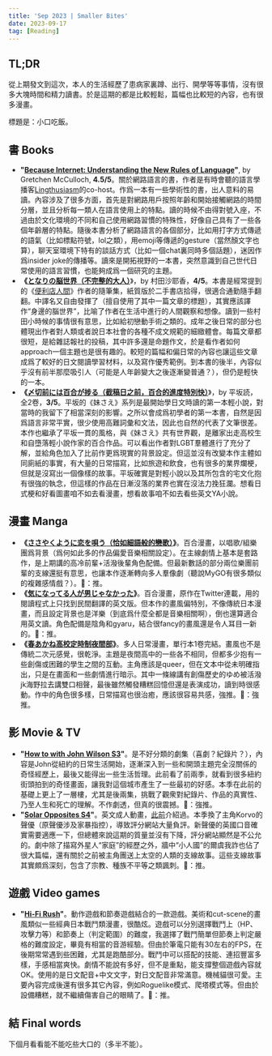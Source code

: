 ```yaml
---
title: 'Sep 2023 | Smaller Bites'
date: 2023-09-17
tag: [Reading]
---
```


## TL;DR

從上期發文到這次，本人的生活經歷了患病家裏蹲、出行、開學等等事情，沒有很多大塊時間和精力讀書。於是這期的都是比較輕鬆，篇幅也比較短的內容，也有很多漫畫。

標題是：小口吃飯。

<!-- more -->

## 書 Books

+ **"[Because Internet: Understanding the New Rules of Language](https://www.goodreads.com/book/show/36739320-because-internet)"**, by Gretchen McCulloch, **4.5/5**。關於網路語言的書，作者是有時會聽的語言學播客[Lingthusiasm](https://lingthusiasm.com/)的co-host。作爲一本有一些學術性的書，出人意料的易讀。內容涉及了很多方面，首先是對網路用戶按照年齡和開始接觸網路的時間分層，並且分析每一類人在語言使用上的特點。讀的時候不由得對號入座，不過由於文化環境的不同和自己使用網路習慣的特殊性，好像自己具有了一些各個年齡層的特點。隨後本書分析了網路語言的各個部分，比如用打字方式傳遞的語氣（比如標點符號，lol之類），用emoji等傳遞的gesture（當然顏文字也算），聊天室環境下特有的談話方式（比如一個chat裏同時多個話題），迷因作爲insider joke的傳播等。讀來是開拓視野的一本書，突然意識到自己世代日常使用的語言習慣，也能夠成爲一個研究的主題。
+ **《[となりの脳世界（不完整的大人）](https://bookmeter.com/books/13139065)**》，by 村田沙耶香，**4/5**。本書是經常提到的《[便利店人間](https://sbeam.dev/posts/monthly-nov-2022.html#%E6%9B%B8-books)》作者的隨筆集，紙質版於二手書店拾得，很適合通勤隨手翻翻。中譯名又自由發揮了（擅自使用了其中一篇文章的標題），其實應該譯作“身邊的腦世界”，比喻了作者在生活中進行的人間觀察和想像。讀到一些村田小時候的事情很有意思，比如給初戀動手術之類的。成年之後日常的部分也體現出作者對人類或者說日本社會的各種不成文規範的細緻體會。每篇文章都很短，是給雜誌報社的投稿，其中許多還是命題作文，於是看作者如何approach一個主題也是很有趣的。較短的篇幅和偏日常的內容也讓這些文章成爲了較好的日文閱讀學習材料，以及寫作優秀範例。到本書的後半，內容似乎沒有前半那麼吸引人（可能是人年齡變大之後逐漸變普通？），但仍是輕快的一本。
+ **《[〆切前には百合が捗る（截稿日之前，百合的進度特別快）](https://bookmeter.com/books/16813639)**》，by 平坂読，全2卷，**3/5**。平坂的《妹さえ》系列是最開始學日文時讀的第一本輕小說，對當時的我留下了相當深刻的影響。之所以會成爲初學者的第一本書，自然是因爲語言非常平實，很少使用高難詞彙和文法，因此也自然的代表了文筆很差。本作也繼承了平坂一貫的風格，與《妹さえ》共有世界觀，是離家出走高校生和自墮落輕小說作家的百合作品。可以看出作者對LGBT羣體進行了充分了解，並給角色加入了比前作更爲現實的背景設定。但這並沒有改變本作主體如同廁紙的事實，有大量的日常描寫，比如旅遊和飲食，也有很多的業界爛梗，但就是沒寫出一個像樣的故事。平坂確實是對輕小說以及其所包含的宅文化抱有很強的執念，但這樣的作品在日漸沒落的業界也實在沒法力挽狂瀾。想看日式梗和好看圖畫咱不如去看漫畫，想看故事咱不如去看些英文YA小說。

## 漫畫 Manga

+ **《[ささやくように恋を唄う（恰如細語般的戀歌）](https://ja.wikipedia.org/wiki/%E3%81%95%E3%81%95%E3%82%84%E3%81%8F%E3%82%88%E3%81%86%E3%81%AB%E6%81%8B%E3%82%92%E5%94%84%E3%81%86)》**。百合漫畫，以唱歌/組樂團爲背景（爲何如此多的作品偏愛音樂相關設定）。在主線劇情上基本是套路作，是上期講的高冷前輩+活潑後輩角色配備。但最新數話的部分兩位樂團前輩的支線還挺有意思，也讓本作逐漸轉向多人羣像劇（聽說MyGO有很多類似的複雜感情戲？）。🍅：推。
+ **《[気になってる人が男じゃなかった](https://www.amazon.co.jp/%E6%B0%97%E3%81%AB%E3%81%AA%E3%81%A3%E3%81%A6%E3%82%8B%E4%BA%BA%E3%81%8C%E7%94%B7%E3%81%98%E3%82%83%E3%81%AA%E3%81%8B%E3%81%A3%E3%81%9F-VOL-1-KITORA-%E6%96%B0%E4%BA%95-%E3%81%99%E3%81%BF%E3%81%93/dp/4046817321)》**。百合漫畫，原作在Twitter連載，用的閱讀程式上只找到民間翻譯的英文版。但本作的畫風偏特別，不像傳統日本漫畫，而且設定背景也是洋樂（到底爲什麼全都是音樂相關啊），倒也還算適合用英文讀。角色配備是陰角和gyaru，結合很fancy的畫風還是令人耳目一新的。🍅：推。
+ **《[春あかね高校定時制夜間部](https://www.amazon.co.jp/%E6%98%A5%E3%81%82%E3%81%8B%E3%81%AD%E9%AB%98%E6%A0%A1%E5%AE%9A%E6%99%82%E5%88%B6%E5%A4%9C%E9%96%93%E9%83%A8-%E8%A7%92%E5%B7%9D%E3%82%B3%E3%83%9F%E3%83%83%E3%82%AF%E3%82%B9%E3%83%BB%E3%82%A8%E3%83%BC%E3%82%B9-heisoku/dp/4041139082)》**。多人日常漫畫，單行本1卷完結。畫風也不是傳統二次元感覺，很乾淨。主題是夜間高中的一些各不相同，但都多少抱有一些創傷或困難的學生之間的互動。主角應該是queer，但在文本中從未明確指出，只是在畫面和一些劇情進行暗示。其中一條線講有創傷歷史的ゆめ被活潑jk海野拉去講雙口相聲，最後雖然觸發糟糕回憶但還是表演成功，讀到時很感動。作中的角色很多樣，日常描寫也很治癒，應該很容易共感，強推。🍅：強推。

## 影 Movie & TV

+ **"[How to with John Wilson S3](https://www.hbo.com/how-to-with-john-wilson)"**。是不好分類的劇集（喜劇？紀錄片？），內容是John從紐約的日常生活開始，逐漸深入到一些和開頭主題完全沒關係的奇怪經歷上，最後又能得出一些生活哲理。此前看了前兩季，就看到很多紐約街頭拍到的奇怪畫面，讓我對這個城市產生了一些最初的好感。本季在此前的基礎上更上了一層樓，尤其是後兩集，挑戰了觀衆對紀錄片、作品的真實性、乃至人生和死亡的理解。不作劇透，但真的很震撼。🍅：強推。
+ **"[Solar Opposites S4](https://www.hulu.com/series/solar-opposites-f089664b-1a87-433b-86a5-24e7da5a246a)"**。英文成人動畫，[此前](https://sbeam.dev/posts/summer-reading.html#%E5%BD%B1%E7%89%87-videos)介紹過。本季換了主角Korvo的聲優（原聲優涉及家暴指控），導致評分網站大量負評。新聲優的英國口音確實需要適應一下，但總體來說這期的質量並沒有下降，評分網站顯然是不公允的。劇中除了描寫外星人“家庭”的經歷之外，牆中“小人國”的爾虞我詐也佔了很大篇幅，還有關於之前被主角團送上太空的人類的支線故事。這些支線故事其實頗爲深刻，包含了宗教、種族不平等之類諷刺。🍅：推。

## 遊戲 Video games

+ **"[Hi-Fi Rush](https://steamdb.info/app/1817230/)"**。動作遊戲和節奏遊戲結合的一款遊戲。美術和cut-scene的畫風類似一些經典日本戰鬥類漫畫，很酷炫。遊戲可以分別選擇戰鬥上（HP、攻擊力等）和節奏上（判定範圍）的難度，我選擇了戰鬥簡單但節奏上判定嚴格的難度設定，畢竟有相當的音游經驗。但由於筆電只能有30左右的FPS，在後期常常遇到些困難，尤其是跑酷部分。戰鬥中可以搭配的技能、連招豐富多樣，手感相當爽快。劇情不能說有多好，但不是重點，能支撐整個遊戲內容就OK。使用的是日文配音+中文文字，對日文配音非常滿意。機械貓很可愛。主要內容完成後還有很多其它內容，例如Roguelike模式、爬塔模式等。但由於設備糟糕，就不繼續傷害自己的眼睛了。🍅：推。

## 結 Final words

下個月看看能不能吃些大口的（多半不能）。
